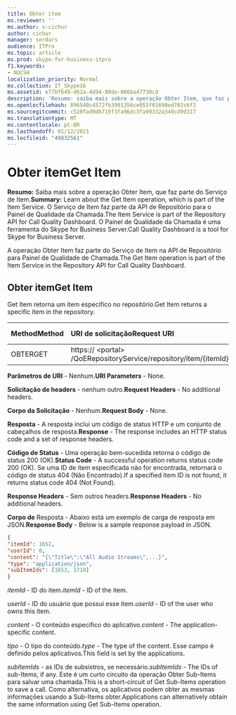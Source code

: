 ```yaml
---
title: Obter item
ms.reviewer: ''
ms.author: v-cichur
author: cichur
manager: serdars
audience: ITPro
ms.topic: article
ms.prod: skype-for-business-itpro
f1.keywords:
- NOCSH
localization_priority: Normal
ms.collection: IT_Skype16
ms.assetid: e77bf649-d62a-4d94-80de-066ba47730cd
description: 'Resumo: saiba mais sobre a operação Obter Item, que faz parte do Serviço de Item. O Serviço de Item faz parte da API de Repositório para o Painel de Qualidade da Chamada. O Painel de Qualidade da Chamada é uma ferramenta do Skype for Business Server.'
ms.openlocfilehash: 896540c4572fb3991356ce055f01690ed702c6f2
ms.sourcegitcommit: c528fad9db719f3fa96dc3fa99332a349cd9d317
ms.translationtype: MT
ms.contentlocale: pt-BR
ms.lasthandoff: 01/12/2021
ms.locfileid: "49832561"
---
```

# <a name="get-item"></a><span data-ttu-id="6cb97-105">Obter item</span><span class="sxs-lookup"><span data-stu-id="6cb97-105">Get Item</span></span>
 
<span data-ttu-id="6cb97-106">**Resumo:** Saiba mais sobre a operação Obter Item, que faz parte do Serviço de Item.</span><span class="sxs-lookup"><span data-stu-id="6cb97-106">**Summary:** Learn about the Get Item operation, which is part of the Item Service.</span></span> <span data-ttu-id="6cb97-107">O Serviço de Item faz parte da API de Repositório para o Painel de Qualidade da Chamada.</span><span class="sxs-lookup"><span data-stu-id="6cb97-107">The Item Service is part of the Repository API for Call Quality Dashboard.</span></span> <span data-ttu-id="6cb97-108">O Painel de Qualidade da Chamada é uma ferramenta do Skype for Business Server.</span><span class="sxs-lookup"><span data-stu-id="6cb97-108">Call Quality Dashboard is a tool for Skype for Business Server.</span></span>
  
<span data-ttu-id="6cb97-109">A operação Obter Item faz parte do Serviço de Item na API de Repositório para Painel de Qualidade de Chamada.</span><span class="sxs-lookup"><span data-stu-id="6cb97-109">The Get Item operation is part of the Item Service in the Repository API for Call Quality Dashboard.</span></span>
  
## <a name="get-item"></a><span data-ttu-id="6cb97-110">Obter item</span><span class="sxs-lookup"><span data-stu-id="6cb97-110">Get Item</span></span>

<span data-ttu-id="6cb97-111">Get Item retorna um item específico no repositório.</span><span class="sxs-lookup"><span data-stu-id="6cb97-111">Get Item returns a specific item in the repository.</span></span>
  
|<span data-ttu-id="6cb97-112">**Method**</span><span class="sxs-lookup"><span data-stu-id="6cb97-112">**Method**</span></span>|<span data-ttu-id="6cb97-113">**URI de solicitação**</span><span class="sxs-lookup"><span data-stu-id="6cb97-113">**Request URI**</span></span>|<span data-ttu-id="6cb97-114">**Versão HTTP**</span><span class="sxs-lookup"><span data-stu-id="6cb97-114">**HTTP Version**</span></span>|
|:-----|:-----|:-----|
|<span data-ttu-id="6cb97-115">OBTER</span><span class="sxs-lookup"><span data-stu-id="6cb97-115">GET</span></span>  <br/> |<span data-ttu-id="6cb97-116">https:// \<portal\> /QoERepositoryService/repository/item/{itemId}</span><span class="sxs-lookup"><span data-stu-id="6cb97-116">https://\<portal\>/QoERepositoryService/repository/item/{itemId}</span></span>  <br/> |<span data-ttu-id="6cb97-117">HTTP/1.1</span><span class="sxs-lookup"><span data-stu-id="6cb97-117">HTTP/1.1</span></span>  <br/> |
   
 <span data-ttu-id="6cb97-118">**Parâmetros de URI** - Nenhum.</span><span class="sxs-lookup"><span data-stu-id="6cb97-118">**URI Parameters** - None.</span></span>
  
 <span data-ttu-id="6cb97-119">**Solicitação de headers** - nenhum outro.</span><span class="sxs-lookup"><span data-stu-id="6cb97-119">**Request Headers** - No additional headers.</span></span>
  
 <span data-ttu-id="6cb97-120">**Corpo da Solicitação** - Nenhum.</span><span class="sxs-lookup"><span data-stu-id="6cb97-120">**Request Body** - None.</span></span>
  
 <span data-ttu-id="6cb97-121">**Resposta** - A resposta inclui um código de status HTTP e um conjunto de cabeçalhos de resposta.</span><span class="sxs-lookup"><span data-stu-id="6cb97-121">**Response** - The response includes an HTTP status code and a set of response headers.</span></span>
  
 <span data-ttu-id="6cb97-122">**Código de Status** - Uma operação bem-sucedida retorna o código de status 200 (OK).</span><span class="sxs-lookup"><span data-stu-id="6cb97-122">**Status Code** - A successful operation returns status code 200 (OK).</span></span> <span data-ttu-id="6cb97-123">Se uma ID de item especificada não for encontrada, retornará o código de status 404 (Não Encontrado).</span><span class="sxs-lookup"><span data-stu-id="6cb97-123">If a specified item ID is not found, it returns status code 404 (Not Found).</span></span>
  
 <span data-ttu-id="6cb97-124">**Response Headers** - Sem outros headers.</span><span class="sxs-lookup"><span data-stu-id="6cb97-124">**Response Headers** - No additional headers.</span></span>
  
 <span data-ttu-id="6cb97-125">**Corpo de** Resposta - Abaixo está um exemplo de carga de resposta em JSON.</span><span class="sxs-lookup"><span data-stu-id="6cb97-125">**Response Body** - Below is a sample response payload in JSON.</span></span>
  
```json
{
"itemId": 1652,
"userId": 0,
"content": "{\"Title\":\"All Audio Streams\",...}",
"type": "application/json",
"subItemIds": [1653, 1710]
}
```

 <span data-ttu-id="6cb97-126">*itemId*  - ID do item.</span><span class="sxs-lookup"><span data-stu-id="6cb97-126">*itemId*  - ID of the item.</span></span>
  
 <span data-ttu-id="6cb97-127">*userId*  - ID do usuário que possui esse item.</span><span class="sxs-lookup"><span data-stu-id="6cb97-127">*userId*  - ID of the user who owns this item.</span></span>
  
 <span data-ttu-id="6cb97-128">*content*  - O conteúdo específico do aplicativo.</span><span class="sxs-lookup"><span data-stu-id="6cb97-128">*content*  - The application-specific content.</span></span>
  
 <span data-ttu-id="6cb97-129">*tipo*  - O tipo do conteúdo.</span><span class="sxs-lookup"><span data-stu-id="6cb97-129">*type*  - The type of the content.</span></span> <span data-ttu-id="6cb97-130">Esse campo é definido pelos aplicativos.</span><span class="sxs-lookup"><span data-stu-id="6cb97-130">This field is set by the applications.</span></span>
  
 <span data-ttu-id="6cb97-131">*subItemIds*  - as IDs de subsistros, se necessário.</span><span class="sxs-lookup"><span data-stu-id="6cb97-131">*subItemIds*  - The IDs of sub-Items, if any.</span></span> <span data-ttu-id="6cb97-132">Este é um curto circuito da operação Obter Sub-Items para salvar uma chamada.</span><span class="sxs-lookup"><span data-stu-id="6cb97-132">This is a short-circuit of Get Sub-Items operation to save a call.</span></span> <span data-ttu-id="6cb97-133">Como alternativa, os aplicativos podem obter as mesmas informações usando a Sub-Items obter.</span><span class="sxs-lookup"><span data-stu-id="6cb97-133">Applications can alternatively obtain the same information using Get Sub-Items operation.</span></span>
  


